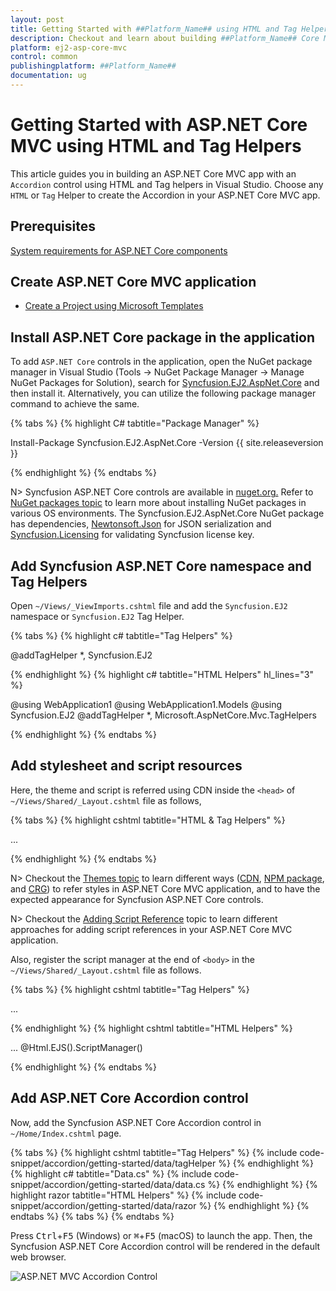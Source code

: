 ```yaml
---
layout: post
title: Getting Started with ##Platform_Name## using HTML and Tag Helpers | Syncfusion
description: Checkout and learn about building ##Platform_Name## Core MVC application with Accordion control using HTML  and Tag helper in Visual Studio.
platform: ej2-asp-core-mvc
control: common
publishingplatform: ##Platform_Name##
documentation: ug
---
```


# Getting Started with ASP.NET Core MVC using HTML and Tag Helpers

This article guides you in building an ASP.NET Core MVC app with an `Accordion` control using HTML and Tag helpers in Visual Studio. Choose any `HTML` or `Tag` Helper to create the Accordion in your ASP.NET Core MVC app.

## Prerequisites

[System requirements for ASP.NET Core components](https://ej2.syncfusion.com/aspnetcore/documentation/system-requirements/)

## Create ASP.NET Core MVC application

 * [Create a Project using Microsoft Templates](https://learn.microsoft.com/en-us/aspnet/core/tutorials/first-mvc-app/start-mvc?view=aspnetcore-8.0&tabs=visual-studio#create-a-web-app)

## Install ASP.NET Core package in the application

To add `ASP.NET Core` controls in the application, open the NuGet package manager in Visual Studio (Tools → NuGet Package Manager → Manage NuGet Packages for Solution), search for [Syncfusion.EJ2.AspNet.Core](https://www.nuget.org/packages/Syncfusion.EJ2.AspNet.Core/) and then install it.  Alternatively, you can utilize the following package manager command to achieve the same.

{% tabs %}
{% highlight C# tabtitle="Package Manager" %}

Install-Package Syncfusion.EJ2.AspNet.Core -Version {{ site.releaseversion }}

{% endhighlight %}
{% endtabs %}

N> Syncfusion ASP.NET Core controls are available in [nuget.org.](https://www.nuget.org/packages?q=syncfusion.EJ2) Refer to [NuGet packages topic](https://ej2.syncfusion.com/aspnetcore/documentation/nuget-packages/) to learn more about installing NuGet packages in various OS environments. The Syncfusion.EJ2.AspNet.Core NuGet package has dependencies, [Newtonsoft.Json](https://www.nuget.org/packages/Newtonsoft.Json/) for JSON serialization and [Syncfusion.Licensing](https://www.nuget.org/packages/Syncfusion.Licensing/) for validating Syncfusion license key.

## Add Syncfusion ASP.NET Core namespace and Tag Helpers

Open `~/Views/_ViewImports.cshtml` file and add the `Syncfusion.EJ2` namespace or `Syncfusion.EJ2` Tag Helper.

{% tabs %}
{% highlight c# tabtitle="Tag Helpers" %}

@addTagHelper *, Syncfusion.EJ2

{% endhighlight %}
{% highlight c# tabtitle="HTML Helpers" hl_lines="3" %}

@using WebApplication1
@using WebApplication1.Models
@using Syncfusion.EJ2
@addTagHelper *, Microsoft.AspNetCore.Mvc.TagHelpers

{% endhighlight %}
{% endtabs %}

## Add stylesheet and script resources

Here, the theme and script is referred using CDN inside the `<head>` of `~/Views/Shared/_Layout.cshtml` file as follows,

{% tabs %}
{% highlight cshtml tabtitle="HTML & Tag Helpers" %}

<head>
    ...
    <!-- Syncfusion ASP.NET Core controls styles -->
    <link rel="stylesheet" href="https://cdn.syncfusion.com/ej2/{{ site.ej2version }}/material.css" />
    <!-- Syncfusion ASP.NET Core controls scripts -->
    <script src="https://cdn.syncfusion.com/ej2/{{ site.ej2version }}/dist/ej2.min.js"></script>
</head>

{% endhighlight %}
{% endtabs %}

N> Checkout the [Themes topic](https://ej2.syncfusion.com/aspnetcore/documentation/appearance/theme/) to learn different ways ([CDN](https://ej2.syncfusion.com/aspnetcore/documentation/common/adding-script-references#cdn-reference), [NPM package](https://ej2.syncfusion.com/aspnetcore/documentation/common/adding-script-references#node-package-manager-npm), and [CRG](https://ej2.syncfusion.com/aspnetcore/documentation/common/custom-resource-generator/)) to refer styles in ASP.NET Core MVC  application, and to have the expected appearance for Syncfusion ASP.NET Core controls.

N> Checkout the [Adding Script Reference](https://ej2.syncfusion.com/aspnetcore/documentation/common/adding-script-references) topic to learn different approaches for adding script references in your ASP.NET Core MVC application.

Also, register the script manager at the end of `<body>` in the `~/Views/Shared/_Layout.cshtml` file as follows.

{% tabs %}
{% highlight cshtml tabtitle="Tag Helpers" %}

<body>
    ...
    <!-- Syncfusion ASP.NET Core Script Manager -->
    <ejs-scripts></ejs-scripts>
</body>

{% endhighlight %}
{% highlight cshtml tabtitle="HTML Helpers" %}

<body>
    ...
    <!-- Syncfusion Script Manager -->
    @Html.EJS().ScriptManager()
</body>

{% endhighlight %}
{% endtabs %}

## Add ASP.NET Core Accordion control

Now, add the Syncfusion ASP.NET Core Accordion control in `~/Home/Index.cshtml` page.

{% tabs %}
{% highlight cshtml tabtitle="Tag Helpers" %}
{% include code-snippet/accordion/getting-started/data/tagHelper %}
{% endhighlight %}
{% highlight c# tabtitle="Data.cs" %}
{% include code-snippet/accordion/getting-started/data/data.cs %}
{% endhighlight %}
{% highlight razor tabtitle="HTML Helpers" %}
{% include code-snippet/accordion/getting-started/data/razor %}
{% endhighlight %}
{% endtabs %}
{% tabs %}
{% endtabs %}

Press <kbd>Ctrl</kbd>+<kbd>F5</kbd> (Windows) or <kbd>⌘</kbd>+<kbd>F5</kbd> (macOS) to launch the app. Then, the Syncfusion ASP.NET Core Accordion control will be rendered in the default web browser.

![ASP.NET MVC Accordion Control](images/accordion-control.PNG)